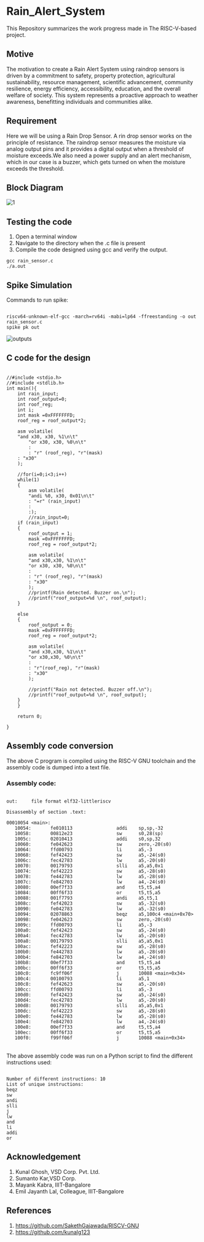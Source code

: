 # Rain_Alert_System

This Repository summarizes the work progress made in The RISC-V-based project.
<br />

## Motive

The motivation to create a Rain Alert System using raindrop sensors is driven by a commitment to safety, property protection, agricultural sustainability, resource management, scientific advancement, community resilience, energy efficiency, accessibility, education, and the overall welfare of society. This system represents a proactive approach to weather awareness, benefitting individuals and communities alike.

## Requirement

Here we will be using a Rain Drop Sensor. A rin drop sensor works on the principle of resistance. The raindrop sensor measures the moisture via analog output pins and it provides a digital output when a threshold of moisture exceeds.We also need a power supply and an alert mechanism, which in our case is a buzzer, which gets turned on when the moisture exceeds the threshold.

## Block Diagram

![1](https://github.com/mavi62/Rain_Alert_System/assets/57127783/cfa0af59-92ff-4983-8524-6959ff12167e)

## Testing the code

1. Open a terminal window
2. Navigate to the directory when the .c file is present
3. Compile the code designed using gcc and verify the output.

```
gcc rain_sensor.c
./a.out
```

## Spike Simulation

Commands to run spike: 

```

riscv64-unknown-elf-gcc -march=rv64i -mabi=lp64 -ffreestanding -o out rain_sensor.c
spike pk out

```


![outputs](https://github.com/mavi62/Rain_Alert_System/assets/57127783/b0a24237-919f-4e77-9559-c03e43fd70f8)


## C code for the design

```

//#include <stdio.h>
//#include <stdlib.h>
int main(){
	int rain_input;	
	int roof_output=0; 
	int roof_reg;
	int i;
	int mask =0xFFFFFFFD;
	roof_reg = roof_output*2;

	asm volatile(
	"and x30, x30, %1\n\t"
    	"or x30, x30, %0\n\t"  
    	:
    	: "r" (roof_reg), "r"(mask)
	: "x30" 
	);

	//for(i=0;i<3;i++)
	while(1)
	{	
		asm volatile(
		"andi %0, x30, 0x01\n\t"
		: "=r" (rain_input)
		:
		:);
        //rain_input=0;
	if (rain_input)
	{
		roof_output = 1; 
		mask =0xFFFFFFFD;
		roof_reg = roof_output*2;
		
		asm volatile(
		"and x30,x30, %1\n\t"  
		"or x30, x30, %0\n\t"   
		:
		: "r" (roof_reg), "r"(mask)
		: "x30" 
		);
 		//printf(Rain detected. Buzzer on.\n");
  		//printf("roof_output=%d \n", roof_output);
	}	
	
	else
	{
		roof_output = 0;
		mask =0xFFFFFFFD;
		roof_reg = roof_output*2;

		asm volatile(
		"and x30,x30, %1\n\t"
		"or x30,x30, %0\n\t"
		:
		: "r"(roof_reg), "r"(mask)
		: "x30"
		);

		//printf("Rain not detected. Buzzer off.\n");
		//printf("roof_output=%d \n", roof_output);
	}
	}

	return 0;

}

```

## Assembly code conversion

The above C program is compiled using the RISC-V GNU toolchain and the assembly code is dumped into a text file.

### Assembly code:

```

out:     file format elf32-littleriscv

Disassembly of section .text:

00010054 <main>:
   10054:       fe010113                addi    sp,sp,-32
   10058:       00812e23                sw      s0,28(sp)
   1005c:       02010413                addi    s0,sp,32
   10060:       fe042623                sw      zero,-20(s0)
   10064:       ffd00793                li      a5,-3
   10068:       fef42423                sw      a5,-24(s0)
   1006c:       fec42783                lw      a5,-20(s0)
   10070:       00179793                slli    a5,a5,0x1
   10074:       fef42223                sw      a5,-28(s0)
   10078:       fe442783                lw      a5,-28(s0)
   1007c:       fe842703                lw      a4,-24(s0)
   10080:       00ef7f33                and     t5,t5,a4
   10084:       00ff6f33                or      t5,t5,a5
   10088:       001f7793                andi    a5,t5,1
   1008c:       fef42023                sw      a5,-32(s0)
   10090:       fe042783                lw      a5,-32(s0)
   10094:       02078863                beqz    a5,100c4 <main+0x70>
   10098:       fe042623                sw      zero,-20(s0)
   1009c:       ffd00793                li      a5,-3
   100a0:       fef42423                sw      a5,-24(s0)
   100a4:       fec42783                lw      a5,-20(s0)
   100a8:       00179793                slli    a5,a5,0x1
   100ac:       fef42223                sw      a5,-28(s0)
   100b0:       fe442783                lw      a5,-28(s0)
   100b4:       fe842703                lw      a4,-24(s0)
   100b8:       00ef7f33                and     t5,t5,a4
   100bc:       00ff6f33                or      t5,t5,a5
   100c0:       fc9ff06f                j       10088 <main+0x34>
   100c4:       00100793                li      a5,1
   100c8:       fef42623                sw      a5,-20(s0)
   100cc:       ffd00793                li      a5,-3
   100d0:       fef42423                sw      a5,-24(s0)
   100d4:       fec42783                lw      a5,-20(s0)
   100d8:       00179793                slli    a5,a5,0x1
   100dc:       fef42223                sw      a5,-28(s0)
   100e0:       fe442783                lw      a5,-28(s0)
   100e4:       fe842703                lw      a4,-24(s0)
   100e8:       00ef7f33                and     t5,t5,a4
   100ec:       00ff6f33                or      t5,t5,a5
   100f0:       f99ff06f                j       10088 <main+0x34>

```

<br />
The above assembly code was run on a Python script to find the different instructions used:
<br />

```

Number of different instructions: 10
List of unique instructions:
beqz
sw
andi
slli
j
lw
and
li
addi
or

```

## Acknowledgement

1. Kunal Ghosh, VSD Corp. Pvt. Ltd.
2. Sumanto Kar,VSD Corp.
3. Mayank Kabra, IIIT-Bangalore
4. Emil Jayanth Lal, Colleague, IIIT-Bangalore

## References

1. https://github.com/SakethGajawada/RISCV-GNU
2. https://github.com/kunalg123
